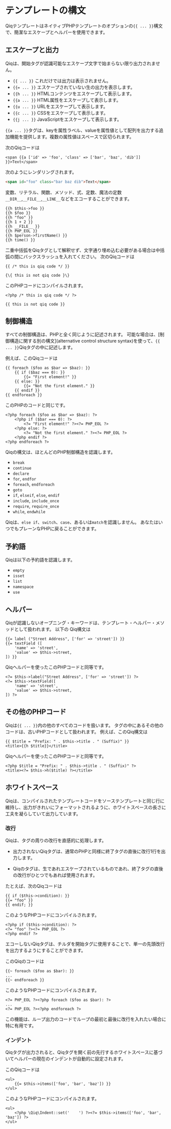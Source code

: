 # テンプレートの構文

QiqテンプレートはネイティブPHPテンプレートのオプションの`{{ ... }}`構文で、簡潔なエスケープとヘルパーを使用できます。

## エスケープと出力

Qiqは、開始タグが認識可能なエスケープ文字で始まらない限り出力されません。

- `{{ ... }}` これだけでは出力は表示されません。
- `{{= ... }}` エスケープされていない生の出力を表示します。
- `{{h ... }}` HTMLコンテンツをエスケープして表示します。
- `{{a ... }}` HTML属性をエスケープして表示します。
- `{{u ... }}` URLをエスケープして表示します。
- `{{c ... }}` CSSをエスケープして表示します。
- `{{j ... }}` JavaScriptをエスケープして表示します。

`{{a ... }}`タグは、keyを属性ラベル、valueを属性値として配列を出力する追加機能を提供します。複数の属性値はスペースで区切られます。

次のQiqコードは

```qiq
<span {{a ['id' => 'foo', 'class' => ['bar', 'baz', 'dib']] }}>Text</span>
```

次のようにレンダリングされます。

```html
<span id="foo" class="bar baz dib">Text</span>
```

変数、リテラル、関数、メソッド、式、定数、魔法の定数 `__DIR__`,`__FILE__`,`__LINE__`などをエコーすることができます。

```qiq
{{h $this->foo }}
{{h $foo }}
{{h "foo" }}
{{h 1 + 2 }}
{{h __FILE__ }}
{{h PHP_EOL }}
{{h $person->firstName() }}
{{h time() }}
```

二重中括弧をQiqタグとして解釈せず、文字通り埋め込む必要がある場合は中括弧の間にバックスラッシュを入れてください。 次のQiqコードは

```qiq
{{ /* this is qiq code */ }}

{\{ this is not qiq code }\}
```

このPHPコードにコンパイルされます。

```html+php
<?php /* this is qiq code */ ?>

{{ this is not qiq code }}
```

## 制御構造

すべての制御構造は、PHPと全く同じように記述されます。
可能な場合は、[制御構造に関する別の構文](alternative control structure syntax)を使って、`{{ ... }}`Qiqタグの中に記述します。

例えば、このQiqコードは

```qiq
{{ foreach ($foo as $bar => $baz): }}
    {{ if ($baz === 0): }}
        {{= "First element!" }}
    {{ else: }}
        {{= "Not the first element." }}
    {{ endif }}
{{ endforeach }}
```

このPHPのコードと同じです。

```html+php
<?php foreach ($foo as $bar => $baz): ?>
    <?php if ($bar === 0): ?>
        <?= "First element!" ?><?= PHP_EOL ?>
    <?php else: ?>
        <?= "Not the first element." ?><?= PHP_EOL ?>
    <?php endif ?>
<?php endforeach ?>
```

Qiqの構文は、ほとんどのPHP制御構造を認識します。

- `break`
- `continue`
- `declare`
- `for`, `endfor`
- `foreach`, `endforeach`
- `goto`
- `if`, `elseif`, `else`, `endif`
- `include`, `include_once`
- `require`, `require_once`
- `while`, `endwhile`

Qiqは、`else if`、`switch`、`case`、あるいは`match`を認識しません。
あなたはいつでもプレーンなPHPに戻ることができます。

## 予約語

Qiqは以下の予約語を認識します。

- `empty`
- `isset`
- `list`
- `namespace`
- `use`

## ヘルパー

Qiqが認識しないオープニング・キーワードは、テンプレート・ヘルパー・メソッドとして扱われます。
以下の Qiq構文は

```qiq
{{= label ("Street Address", ['for' => 'street']) }}
{{= textField ([
    'name' => 'street',
    'value' => $this->street,
]) }}
```

Qiqヘルパーを使ったこのPHPコードと同等です。

```html+php
<?= $this->label("Street Address", ['for' => 'street']) ?>
<?= $this->textField([
    'name' => 'street',
    'value' => $this->street,
]) ?>
```

## その他のPHPコード

Qiqは`{{ ... }}`内の他のすべてのコードを扱います。
タグの中にあるその他のコードは、古いPHPコードとして扱われます。
例えば、このQiq構文は

```qiq
{{ $title = "Prefix: " . $this->title . " (Suffix)" }}
<title>{{h $title}}</title>
```

Qiqヘルパーを使ったこのPHPコードと同等です。

```html+php
<?php $title = "Prefix: " . $this->title . " (Suffix)" ?>
<title><?= $this->h($title) ?></title>
```

## ホワイトスペース

Qiqは、コンパイルされたテンプレートコードをソーステンプレートと同じ行に維持し、出力がきれいにフォーマットされるように、ホワイトスペースの長さに工夫を凝らしていて出力しています。

### 改行

Qiqは、タグの周りの改行を直感的に処理します。

* 出力されないQiqタグは、通常のPHPと同様に終了タグの直後に改行1行を出力します。

* Qiqのタグは、生であれエスケープされているものであれ、終了タグの直後の改行がひとつでもあれば使用されます。

たとえば、次のQiqコードは

```qiq
{{ if ($this->condition): }}
{{= "foo" }}
{{ endif; }}
```

このようなPHPコードにコンパイルされます。

```html+php
<?php if ($this->condition): ?>
<?= "foo" ?><?= PHP_EOL ?>
<?php endif ?>
```

エコーしないQiqタグは、チルダを開始タグに使用することで、単一の先頭改行を出力するようにすることができます。

このQiqのコードは

```qiq
{{~ foreach ($foo as $bar): }}
...
{{~ endforeach }}
```

このようなPHPコードにコンパイルされます。

```html+php
<?= PHP_EOL ?><?php foreach ($foo as $bar): ?>
...
<?= PHP_EOL ?><?php endforeach ?>
```

この機能は、ループ出力のコードでループの最初と最後に改行を入れたい場合に特に有用です。

### インデント

Qiqタグが出力されると、Qiqタグを開く前の先行するホワイトスペースに基づいてヘルパーの現在のインデントが自動的に設定されます。

このQiqコードは

```qiq
<ul>
    {{= $this->items(['foo', 'bar', 'baz']) }}
</ul>
```

このようなPHPコードにコンパイルされます。

```qiq
<ul>
    <?php \Qiq\Indent::set('    ') ?><?= $this->items(['foo', 'bar', 'baz']) ?>
</ul>
```

